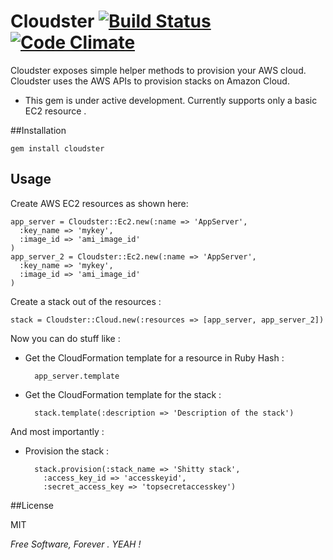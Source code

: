 # Cloudster [![Build Status](https://travis-ci.org/emilsoman/cloudster.png)](https://travis-ci.org/emilsoman/cloudster) [![Code Climate](https://codeclimate.com/badge.png)](https://codeclimate.com/github/emilsoman/cloudster)

Cloudster exposes simple helper methods to provision your AWS cloud.
Cloudster uses the AWS APIs to provision stacks on Amazon Cloud.


- This gem is under active development. Currently supports only a basic EC2 resource .

##Installation

    gem install cloudster

## Usage

Create AWS EC2 resources as shown here:

    app_server = Cloudster::Ec2.new(:name => 'AppServer',
      :key_name => 'mykey',
      :image_id => 'ami_image_id'
    )
    app_server_2 = Cloudster::Ec2.new(:name => 'AppServer',
      :key_name => 'mykey',
      :image_id => 'ami_image_id'
    )

Create a stack out of the resources :

    stack = Cloudster::Cloud.new(:resources => [app_server, app_server_2])
Now you can do stuff like :

- Get the CloudFormation template for a resource in Ruby Hash :
    
        app_server.template
- Get the CloudFormation template for the stack :
    
        stack.template(:description => 'Description of the stack')
    
And most importantly :

- Provision the stack :

        stack.provision(:stack_name => 'Shitty stack',
          :access_key_id => 'accesskeyid',
          :secret_access_key => 'topsecretaccesskey')



##License

MIT

*Free Software, Forever . YEAH !*
